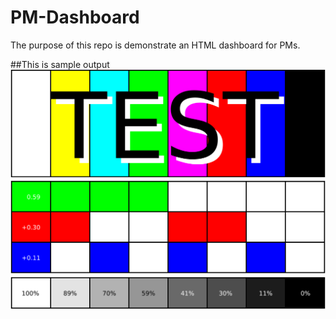 # PM-Dashboard
The purpose of this repo is demonstrate an HTML dashboard for PMs.


##This is sample output
![Sample Dashboard](/images/Test_image.svg)
